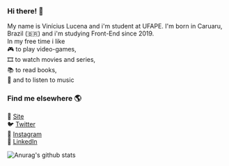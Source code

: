 ### Hi there! 👋

My name is Vinícius Lucena and i'm student at UFAPE. I'm born in Caruaru, Brazil (🇧🇷) and i'm studying Front-End since 2019.<br>
In my free time i like<br>
🎮 to play video-games,<br>
🎞️ to watch movies and series,<br>
📚 to read books,<br>
🎵 and to listen to music<br>

### Find me elsewhere 🌎

🚀 [Site](http://viniciuslucena.github.io) <br>
🐦 [Twitter](https://twitter.com/viniiciuslucena) <br>
📸 [Instagram](https://instagram.com/viniciuslucena) <br>
💼 [LinkedIn](https://www.linkedin.com/in/viniciuslucena) <br>

![Anurag's github stats](https://github-readme-stats.vercel.app/api?username=viniciuslucena)

